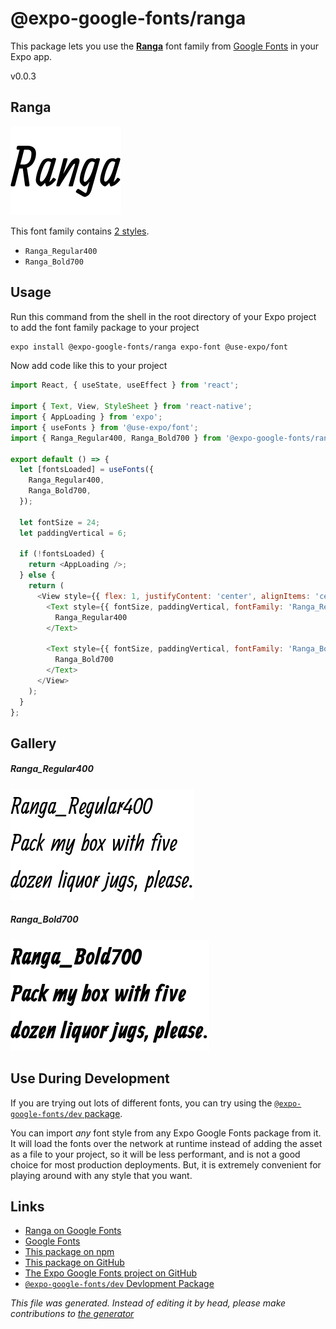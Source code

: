 # @expo-google-fonts/ranga

This package lets you use the [**Ranga**](https://fonts.google.com/specimen/Ranga) font family from [Google Fonts](https://fonts.google.com/) in your Expo app.

v0.0.3

## Ranga

![Ranga](./font-family.png)

This font family contains [2 styles](#gallery).

- `Ranga_Regular400`
- `Ranga_Bold700`

## Usage

Run this command from the shell in the root directory of your Expo project to add the font family package to your project
```sh
expo install @expo-google-fonts/ranga expo-font @use-expo/font
```

Now add code like this to your project
```js
import React, { useState, useEffect } from 'react';

import { Text, View, StyleSheet } from 'react-native';
import { AppLoading } from 'expo';
import { useFonts } from '@use-expo/font';
import { Ranga_Regular400, Ranga_Bold700 } from '@expo-google-fonts/ranga';

export default () => {
  let [fontsLoaded] = useFonts({
    Ranga_Regular400,
    Ranga_Bold700,
  });

  let fontSize = 24;
  let paddingVertical = 6;

  if (!fontsLoaded) {
    return <AppLoading />;
  } else {
    return (
      <View style={{ flex: 1, justifyContent: 'center', alignItems: 'center' }}>
        <Text style={{ fontSize, paddingVertical, fontFamily: 'Ranga_Regular400' }}>
          Ranga_Regular400
        </Text>

        <Text style={{ fontSize, paddingVertical, fontFamily: 'Ranga_Bold700' }}>
          Ranga_Bold700
        </Text>
      </View>
    );
  }
};

```

## Gallery

##### Ranga_Regular400
![Ranga_Regular400](./e51a6898e34d12bd9b9057002e645f176d30f5e821bfaa1ccc4e56294af7099a.ttf.png)

##### Ranga_Bold700
![Ranga_Bold700](./c5c763628e805a2af3c9deb68abd0b70227a98911f7ba56f4f8c2a3e8c286b96.ttf.png)


## Use During Development

If you are trying out lots of different fonts, you can try using the [`@expo-google-fonts/dev` package](https://www.npmjs.com/package/@expo-google-fonts/dev).

You can import *any* font style from any Expo Google Fonts package from it. It will load the fonts
over the network at runtime instead of adding the asset as a file to your project, so it will be 
less performant, and is not a good choice for most production deployments. But, it is extremely convenient
for playing around with any style that you want.

## Links

- [Ranga on Google Fonts](https://fonts.google.com/specimen/Ranga)
- [Google Fonts](https://fonts.google.com/)
- [This package on npm](https://www.npmjs.com/package/@expo-google-fonts/ranga)
- [This package on GitHub](https://github.com/expo/google-fonts/tree/master/font-packages/ranga)
- [The Expo Google Fonts project on GitHub](https://github.com/expo/google-fonts)
- [`@expo-google-fonts/dev` Devlopment Package](https://github.com/expo/google-fonts/tree/master/font-packages/dev)


*This file was generated. Instead of editing it by head, please make contributions to [the generator](https://github.com/expo/google-fonts/tree/master/packages/generator)*
